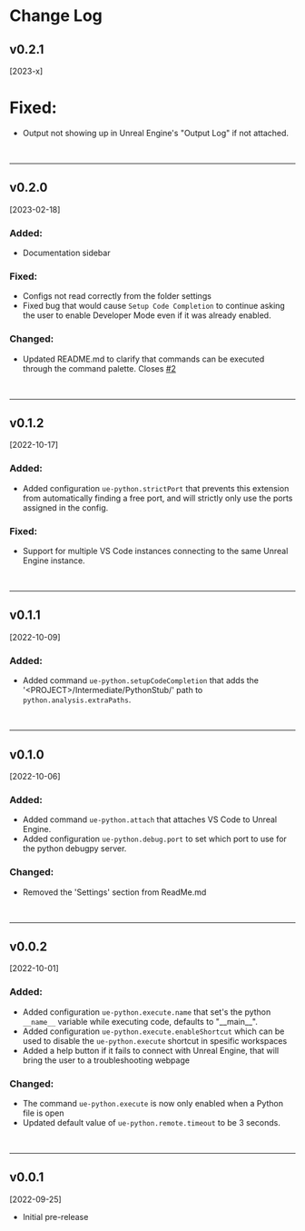 # Change Log

## v0.2.1
[2023-x]

# Fixed:
- Output not showing up in Unreal Engine's "Output Log" if not attached.


<br>

___

## v0.2.0
[2023-02-18]

### Added:
- Documentation sidebar

### Fixed:
- Configs not read correctly from the folder settings
- Fixed bug that would cause `Setup Code Completion` to continue asking the user to enable Developer Mode even if it was already enabled.

### Changed:
- Updated README.md to clarify that commands can be executed through the command palette. Closes [#2](https://github.com/nils-soderman/vscode-unreal-python/issues/2)


<br>

___

## v0.1.2
[2022-10-17]

### Added: 
- Added configuration `ue-python.strictPort` that prevents this extension from automatically finding a free port, and will strictly only use the ports assigned in the config.

### Fixed:
- Support for multiple VS Code instances connecting to the same Unreal Engine instance.

<br>

___

## v0.1.1
[2022-10-09]

### Added: 
- Added command `ue-python.setupCodeCompletion` that adds the '\<PROJECT\>/Intermediate/PythonStub/' path to `python.analysis.extraPaths`.

<br>

___

## v0.1.0
[2022-10-06]

### Added: 
- Added command `ue-python.attach` that attaches VS Code to Unreal Engine.
- Added configuration `ue-python.debug.port` to set which port to use for the python debugpy server.

### Changed:
- Removed the 'Settings' section from ReadMe.md

<br>

___

## v0.0.2
[2022-10-01]

### Added:

- Added configuration `ue-python.execute.name` that set's the python `__name__` variable while executing code, defaults to "\_\_main\_\_".
- Added configuration `ue-python.execute.enableShortcut` which can be used to disable the `ue-python.execute` shortcut in spesific workspaces
- Added a help button if it fails to connect with Unreal Engine, that will bring the user to a troubleshooting webpage

### Changed:

- The command `ue-python.execute` is now only enabled when a Python file is open
- Updated default value of `ue-python.remote.timeout` to be 3 seconds.

<br>

___


## v0.0.1
[2022-09-25]

- Initial pre-release
